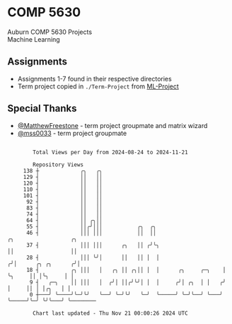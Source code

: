 # COMP 5630
Auburn COMP 5630 Projects  
Machine Learning

## Assignments
- Assignments 1-7 found in their respective directories
- Term project copied in `./Term-Project` from [ML-Project](https://github.com/wumphlett/ML-Project)

## Special Thanks
- [@MatthewFreestone](https://github.com/MatthewFreestone) - term project groupmate and matrix wizard
- [@mss0033](https://github.com/mss0033) - term project groupmate

```

        Total Views per Day from 2024-08-24 to 2024-11-21

        Repository Views
     138 ┼             ╭╮   ╭╮
     129 ┤             ││   ││
     120 ┤             ││   ││
     110 ┤             ││   ││
     101 ┤             ││   ││
      92 ┤             ││   ││
      83 ┤             ││   ││
      74 ┤             ││   ││
      64 ┤             ││ ╭╮││
      55 ┤             ││╭╯│││           ╭╮  ╭╮
      46 ┤             │││ │││           ││  ││                      ╭╮                  ╭╮
      37 ┤             │││ │││      ╭╮   ││ ╭╯╰╮                     ││                  ││
      28 ┤             │││ ╰╯│      ││   ││ │  │                    ╭╯│      ╭╮ ╭╮      ╭╯│
      18 ┤          ╭╮ │││   │   ╭╮ ││ ╭╮││ │  │      ╭╮     ╭─╮    │ ╰╮     ││ │╰╮     │ │
       9 ┤   ╭─╮    ││ │││   │  ╭╯│ ││╭╯╰╯│ │  │     ╭╯│ ╭╮  │ │   ╭╯  │     ││ │ │╭╮   │ │
       0 ┼───╯ ╰────╯╰─╯╰╯   ╰──╯ ╰─╯╰╯   ╰─╯  ╰─────╯ ╰─╯╰──╯ ╰───╯   ╰─────╯╰─╯ ╰╯╰───╯ ╰────────

        Chart last updated - Thu Nov 21 00:00:26 2024 UTC
        
```
